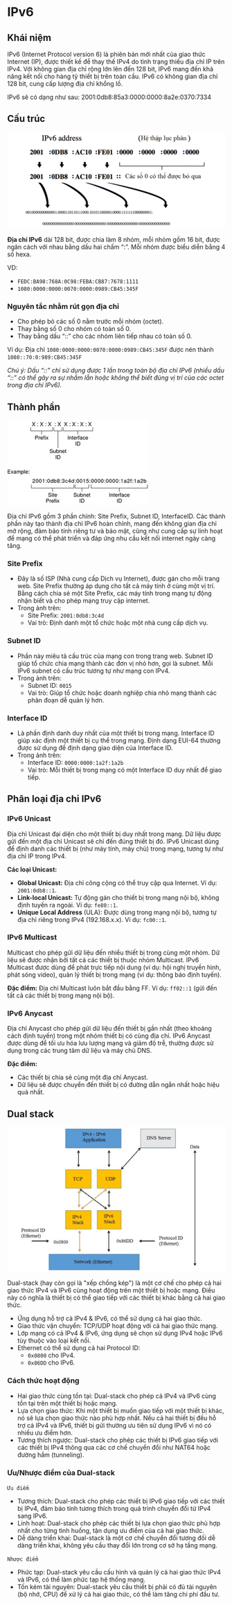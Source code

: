 # IPv6

## Khái niệm

IPv6 (Internet Protocol version 6) là phiên bản mới nhất của giao thức Internet (IP), được thiết kế để thay thế IPv4 do tình trạng thiếu địa chỉ IP trên IPv4. Với không gian địa chỉ rộng lớn lên đến 128 bit, IPv6 mang đến khả năng kết nối cho hàng tỷ thiết bị trên toàn cầu. IPv6 có không gian địa chỉ 128 bit, cung cấp lượng địa chỉ khổng lồ.

IPv6 sẽ có dạng như sau: 2001:0db8:85a3:0000:0000:8a2e:0370:7334

## Cấu trúc

![structure](../images/structure.png)

**Địa chỉ IPv6** dài 128 bit, được chia làm 8 nhóm, mỗi nhóm gồm 16 bit, được ngăn cách với nhau bằng dấu hai chấm “:”. Mỗi nhóm được biểu diễn bằng 4 số hexa.

VD:

- `FEDC:BA98:768A:0C98:FEBA:CB87:7678:1111`
- `1080:0000:0000:0070:0000:0989:CB45:345F`

### Nguyên tắc nhằm rút gọn địa chỉ

- Cho phép bỏ các số 0 nằm trước mỗi nhóm (octet).
- Thay bằng số 0 cho nhóm có toàn số 0.
- Thay bằng dấu “::” cho các nhóm liên tiếp nhau có toàn số 0.

Ví dụ: Địa chỉ `1080:0000:0000:0070:0000:0989:CB45:345F` được nén thành `1080::70:0:989:CB45:345F`

*Chú ý: Dấu “::” chỉ sử dụng được 1 lần trong toàn bộ địa chỉ IPv6 (nhiều dấu “::” có thể gây ra sự nhầm lẫn hoặc không thể biết đúng vị trí của các octet trong địa chỉ IPv6).*

## Thành phần

![components](../images/components.jpg)

Địa chỉ IPv6 gồm 3 phần chính: Site Prefix, Subnet ID, InterfaceID. Các thành phần này tạo thành địa chỉ IPv6 hoàn chỉnh, mang đến không gian địa chỉ mở rộng, đảm bảo tính riêng tư và bảo mật, cũng như cung cấp sự linh hoạt để mạng có thể phát triển và đáp ứng nhu cầu kết nối internet ngày càng tăng.

### Site Prefix

- Đây là số ISP (Nhà cung cấp Dịch vụ Internet), được gán cho mỗi trang web. Site Prefix thường áp dụng cho tất cả máy tính ở cùng một vị trí. Bằng cách chia sẻ một Site Prefix, các máy tính trong mạng tự động nhận biết và cho phép mạng truy cập internet.
- Trong ảnh trên:
  - Site Prefix: `2001:0db8:3c4d`
  - Vai trò: Định danh một tổ chức hoặc một nhà cung cấp dịch vụ.

### Subnet ID

- Phần này miêu tả cấu trúc của mạng con trong trang web. Subnet ID giúp tổ chức chia mạng thành các đơn vị nhỏ hơn, gọi là subnet. Mỗi IPv6 subnet có cấu trúc tương tự như mạng con IPv4.
- Trong ảnh trên:
  - Subnet ID: `0015`
  - Vai trò: Giúp tổ chức hoặc doanh nghiệp chia nhỏ mạng thành các phân đoạn dễ quản lý hơn.

### Interface ID

- Là phần định danh duy nhất của một thiết bị trong mạng. Interface ID giúp xác định một thiết bị cụ thể trong mạng. Định dạng EUI-64 thường được sử dụng để định dạng giao diện của Interface ID.
- Trong ảnh trên:
  - Interface ID: `0000:0000:1a2f:1a2b`
  - Vai trò: Mỗi thiết bị trong mạng có một Interface ID duy nhất để giao tiếp.

## Phân loại địa chỉ IPv6

### IPv6 Unicast

Địa chỉ Unicast đại diện cho một thiết bị duy nhất trong mạng. Dữ liệu được gửi đến một địa chỉ Unicast sẽ chỉ đến đúng thiết bị đó. IPv6 Unicast dùng để định danh các thiết bị (như máy tính, máy chủ) trong mạng, tương tự như địa chỉ IP trong IPv4.

**Các loại Unicast:**

- **Global Unicast:** Địa chỉ công cộng có thể truy cập qua Internet. Ví dụ: `2001:0db8::1`.
- **Link-local Unicast:** Tự động gán cho thiết bị trong mạng nội bộ, không định tuyến ra ngoài. Ví dụ: `fe80::1`.
- **Unique Local Address** (ULA): Được dùng trong mạng nội bộ, tương tự địa chỉ riêng trong IPv4 (192.168.x.x). Ví dụ: `fc00::1`.

### IPv6 Multicast

Multicast cho phép gửi dữ liệu đến nhiều thiết bị trong cùng một nhóm. Dữ liệu sẽ được nhận bởi tất cả các thiết bị thuộc nhóm Multicast. IPv6 Multicast được dùng để phát trực tiếp nội dung (ví dụ: hội nghị truyền hình, phát sóng video), quản lý thiết bị trong mạng (ví dụ: thông báo định tuyến).

**Đặc điểm:** Địa chỉ Multicast luôn bắt đầu bằng FF. Ví dụ: `ff02::1` (gửi đến tất cả các thiết bị trong mạng nội bộ).

### IPv6 Anycast

Địa chỉ Anycast cho phép gửi dữ liệu đến thiết bị gần nhất (theo khoảng cách định tuyến) trong một nhóm thiết bị có cùng địa chỉ. IPv6 Anycast được dùng để tối ưu hóa lưu lượng mạng và giảm độ trễ, thường được sử dụng trong các trung tâm dữ liệu và máy chủ DNS.

**Đặc điểm:**

- Các thiết bị chia sẻ cùng một địa chỉ Anycast.
- Dữ liệu sẽ được chuyển đến thiết bị có đường dẫn ngắn nhất hoặc hiệu quả nhất.

## Dual stack

![dual-stack](../images/dual-stack.png)

Dual-stack (hay còn gọi là "xếp chồng kép") là một cơ chế cho phép cả hai giao thức IPv4 và IPv6 cùng hoạt động trên một thiết bị hoặc mạng. Điều này có nghĩa là thiết bị có thể giao tiếp với các thiết bị khác bằng cả hai giao thức.

- Ứng dụng hỗ trợ cả IPv4 & IPv6, có thể sử dụng cả hai giao thức.
- Giao thức vận chuyển: TCP/UDP hoạt động với cả hai giao thức mạng.
- Lớp mạng có cả IPv4 & IPv6, ứng dụng sẽ chọn sử dụng IPv4 hoặc IPv6 tùy thuộc vào loại kết nối.
- Ethernet có thể sử dụng cả hai Protocol ID:
  - `0x0800` cho IPv4.
  - `0x86DD` cho IPv6.

### Cách thức hoạt động

- Hai giao thức cùng tồn tại: Dual-stack cho phép cả IPv4 và IPv6 cùng tồn tại trên một thiết bị hoặc mạng.
- Lựa chọn giao thức: Khi một thiết bị muốn giao tiếp với một thiết bị khác, nó sẽ lựa chọn giao thức nào phù hợp nhất. Nếu cả hai thiết bị đều hỗ trợ cả IPv4 và IPv6, thiết bị gửi thường ưu tiên sử dụng IPv6 vì nó có nhiều ưu điểm hơn.
- Tương thích ngược: Dual-stack cho phép các thiết bị IPv6 giao tiếp với các thiết bị IPv4 thông qua các cơ chế chuyển đổi như NAT64 hoặc đường hầm (tunneling).

### Ưu/Nhược điểm của Dual-stack

`Ưu điểm`

- Tương thích: Dual-stack cho phép các thiết bị IPv6 giao tiếp với các thiết bị IPv4, đảm bảo tính tương thích trong quá trình chuyển đổi từ IPv4 sang IPv6.
- Linh hoạt: Dual-stack cho phép các thiết bị lựa chọn giao thức phù hợp nhất cho từng tình huống, tận dụng ưu điểm của cả hai giao thức.
- Dễ dàng triển khai: Dual-stack là một cơ chế chuyển đổi tương đối dễ dàng triển khai, không yêu cầu thay đổi lớn trong cơ sở hạ tầng mạng.

`Nhược điểm`

- Phức tạp: Dual-stack yêu cầu cấu hình và quản lý cả hai giao thức IPv4 và IPv6, có thể làm phức tạp hệ thống mạng.
- Tốn kém tài nguyên: Dual-stack yêu cầu thiết bị phải có đủ tài nguyên (bộ nhớ, CPU) để xử lý cả hai giao thức, có thể làm tăng chi phí đầu tư.
